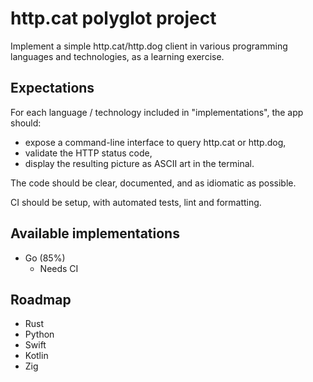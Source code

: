 # http.cat polyglot project

Implement a simple http.cat/http.dog client in various programming languages and technologies, as a learning exercise.

## Expectations

For each language / technology included in "implementations", the app should:

- expose a command-line interface to query http.cat or http.dog,
- validate the HTTP status code,
- display the resulting picture as ASCII art in the terminal.

The code should be clear, documented, and as idiomatic as possible.

CI should be setup, with automated tests, lint and formatting.

## Available implementations

- Go (85%)
    - Needs CI

## Roadmap

- Rust
- Python
- Swift
- Kotlin
- Zig